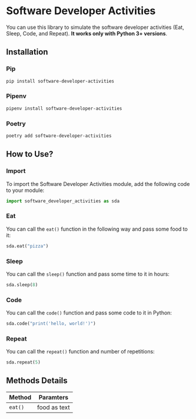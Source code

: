 # Software Developer Activities

You can use this library to simulate the software developer activities (Eat, Sleep, Code, and Repeat). **It works only with Python 3+ versions**.


## Installation

### Pip

```bash
pip install software-developer-activities
```

### Pipenv

```bash
pipenv install software-developer-activities
```

### Poetry

```bash
poetry add software-developer-activities
```

## How to Use?

### Import

To import the Software Developer Activities module, add the following code to your module:

```python
import software_developer_activities as sda
```

### Eat

You can call the `eat()` function in the following way and pass some food to it:

```python
sda.eat("pizza")
```
### Sleep

You can call the `sleep()` function and pass some time to it in hours:

```python
sda.sleep(8)
```

### Code

You can call the `code()` function and pass some code to it in Python:

```python
sda.code("print('hello, world!')")
```

### Repeat

You can call the `repeat()` function and number of repetitions:

```python
sda.repeat(5)
```

## Methods Details

| Method | Paramters|
|--------|----------|
| `eat()` |  food as text       |
